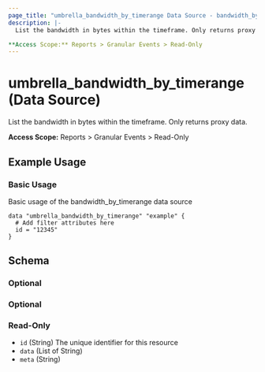 ```yaml
---
page_title: "umbrella_bandwidth_by_timerange Data Source - bandwidth_by_timerange"
description: |-
  List the bandwidth in bytes within the timeframe. Only returns proxy data.

**Access Scope:** Reports > Granular Events > Read-Only
---
```


# umbrella_bandwidth_by_timerange (Data Source)

List the bandwidth in bytes within the timeframe. Only returns proxy data.

**Access Scope:** Reports > Granular Events > Read-Only

## Example Usage


### Basic Usage

Basic usage of the bandwidth_by_timerange data source

```hcl
data "umbrella_bandwidth_by_timerange" "example" {
  # Add filter attributes here
  id = "12345"
}
```



## Schema

### Optional



### Optional



### Read-Only

- `id` (String) The unique identifier for this resource
- `data` (List of String) 
- `meta` (String) 



